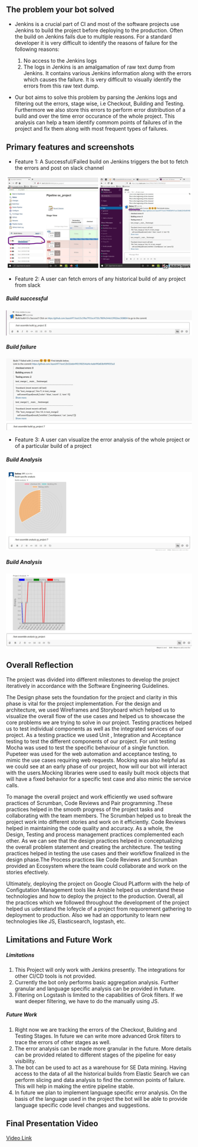 ## The problem your bot solved

* Jenkins is a crucial part of CI and most of the software projects use Jenkins to build the project before deploying to the production. Often the build on Jenkins fails due to multiple reasons. For a standard developer it is very difficult to identify the reasons of failure for the following reasons:
    1. No access to the Jenkins logs
    2. The logs in Jenkins is an amalgamation of raw text dump from Jenkins. It contains various Jenkins information along with the errors which causes the failure. It is very difficult to visually identify the errors from this raw text dump.

* Our bot aims to solve this problem by parsing the Jenkins logs and filtering out the errors, stage wise, i.e Checkout, Building and Testing. Furthermore we also store this errors to perform error distribution of a build and over the time error occurance of the whole project. This analysis can help a team identify commom points of failures of in the project and fix them along with most frequent types of failures.

## Primary features and screenshots

* Feature 1: A Successful/Failed build on Jenkins triggers the bot to fetch the errors and post on slack channel

![Feature 1](Images/Feature1.png)

* Feature 2: A user can fetch errors of any historical build of any project from slack

##### Build successful

![Feature 2 Success](Images/Feature_success.jpg)

##### Build failure

![Feature 2 Success](Images/Feature_failure.jpg)

* Feature 3: A user can visualize the error analysis of the whole project or of a particular build of a project

##### Build Analysis

![Feature 3 Build analysis](Images/Feature3_build.jpg)

##### Build Analysis

![Feature 3 Build analysis](Images/Feature3_project.jpg)

## Overall Reflection

The project was divided into different milestones to develop the project iteratively in accordance with the Software Engineering Guidelines.

The Design phase sets the foundation for the project and clarity in this phase is vital for the project implementation. For the design and architecture, we used Wireframes and Storyboard which helped us to visualize the overall flow of the use cases and helped us to showcase the core problems we are trying to solve in our project.
Testing practices helped us to test individual components as well as the integrated services of our project. As a testing practice we used Unit , Integration and Acceptance testing to test the different components of our project. For unit testing Mocha was used to test the specific behaviour of a single function. Pupeteer was used for the web automation and acceptance testing, to mimic the use cases requiring web requests. Mocking was also helpful as we could see at an early phase of our project, how will our bot will interact with the users.Mocking libraries were used to easily built mock objects that will have a fixed behavior for a specific test case and also mimic the service calls.

To manage the overall project and work efficiently we used software practices of Scrumban, Code Reviews and Pair programming .These practices helped in the smooth progress of the project tasks and collaborating with the team members. The Scrumban helped us to break the project work into different stories and work on it efficiently. Code Reviews helped in maintaining the code quality and accuracy.
As a whole, the Design, Testing and process management practices complemented each other. As we can see that the design practices helped in conceptualizing the overall problem statement and creating the architecture. The testing practices helped in testing the use cases and their workflow finalized in the design phase.The Process practices like Code Reviews and Scrumban provided an Ecosystem where the team could collaborate and work on the stories efectively.

Ultimately, deploying the project on Google Cloud PLatform with the help of Configutation Management tools like Anisble helped us understand these technologies and how to deploy the project to the production. Overall, all the practices which we followed throughout the development of the project helped us uderstand the lofeycle of a project from requorement gathering to deployment to production. Also we had an opportunity to learn new technologies like JS, Elasticsearch, logstash, etc.

## Limitations and Future Work

##### Limitations

1. This Project will only work with Jenkins presently. The integrations for other CI/CD tools is not provided.
2. Currently the bot only performs basic aggregation analysis. Further granular and language specific analysis can be provided in future.
3. Filtering on Logstash is limited to the capabilities of Grok filters. If we want deeper filtering, we have to do the manually using JS.


##### Future Work

1. Right now we are tracking the errors of the Checkout, Building and Testing Stages. In future we can write more advanced Grok filters to trace the errors of other stages as well. 
2. The error analysis can be made more granular in the future. More details can be provided related to different stages of the pipeline for easy visibility.
3. The bot can be used to act as a warehouse for SE Data mining. Having access to the data of all the historical builds from Elastic Search we can perform slicing and data analysis to find the common  points of failure. This will help in making the entire pipeline stable.
4. In future we plan to implement language specific error analysis. On the basis of the language used in the project the bot will be able to provide language specific code level changes and suggestions.

## Final Presentation Video

[Video Link](https://www.youtube.com/watch?v=CrXsEWRPp58&rel=0)
